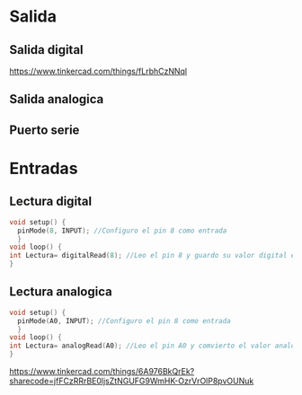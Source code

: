 # Salida

## Salida digital

https://www.tinkercad.com/things/fLrbhCzNNql

## Salida analogica

## Puerto serie

# Entradas

## Lectura digital

```cpp
void setup() {
  pinMode(8, INPUT); //Configuro el pin 8 como entrada
  }
void loop() {
int Lectura= digitalRead(8); //Leo el pin 8 y guardo su valor digital en la variable Lectura
}
```


## Lectura analogica

```cpp
void setup() {
  pinMode(A0, INPUT); //Configuro el pin 8 como entrada
  }
void loop() {
int Lectura= analogRead(A0); //Leo el pin A0 y comvierto el valor analogico del pin en un valor digital desde 0 a 1023 en la variable Lectura
}

```
https://www.tinkercad.com/things/6A976BkQrEk?sharecode=jfFCzRRrBE0ljsZtNGUFG9WmHK-OzrVrOlP8pvOUNuk


